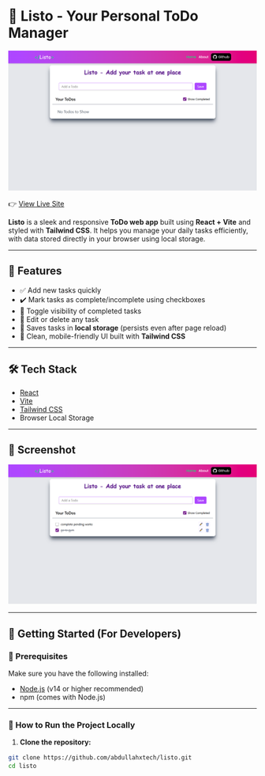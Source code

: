 # 📝 Listo - Your Personal ToDo Manager

![Listo UI](https://github.com/abdullahxtech/Listo-Todo-App-usign-React/blob/8512116405a5d24ef69e400ab78f836b1c763c8d/src/assets/listo%20firsts%20screenshot.png)

👉 [View Live Site](https://listo-todo-app-usign-react.vercel.app/)

**Listo** is a sleek and responsive **ToDo web app** built using **React + Vite** and styled with **Tailwind CSS**. It helps you manage your daily tasks efficiently, with data stored directly in your browser using local storage.

---

## 🚀 Features

- ✅ Add new tasks quickly
- ✔️ Mark tasks as complete/incomplete using checkboxes
- 👀 Toggle visibility of completed tasks
- 📝 Edit or delete any task
- 💾 Saves tasks in **local storage** (persists even after page reload)
- 🎨 Clean, mobile-friendly UI built with **Tailwind CSS**

---

## 🛠️ Tech Stack

- [React](https://react.dev/)
- [Vite](https://vitejs.dev/)
- [Tailwind CSS](https://tailwindcss.com/)
- Browser Local Storage

---

## 📸 Screenshot

![App Screenshot](https://github.com/abdullahxtech/Listo-Todo-App-usign-React/blob/8512116405a5d24ef69e400ab78f836b1c763c8d/src/assets/listo%20second%20screenshot.png)

---

## 🧪 Getting Started (For Developers)

### 🧾 Prerequisites

Make sure you have the following installed:

- [Node.js](https://nodejs.org/) (v14 or higher recommended)
- npm (comes with Node.js)

---

### 🚀 How to Run the Project Locally

1. **Clone the repository:**

```bash
git clone https://github.com/abdullahxtech/listo.git
cd listo
